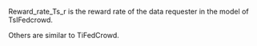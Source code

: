 Reward_rate_Ts_r is the reward rate of the data requester in the model of TsIFedcrowd.


Others are similar to TiFedCrowd.
